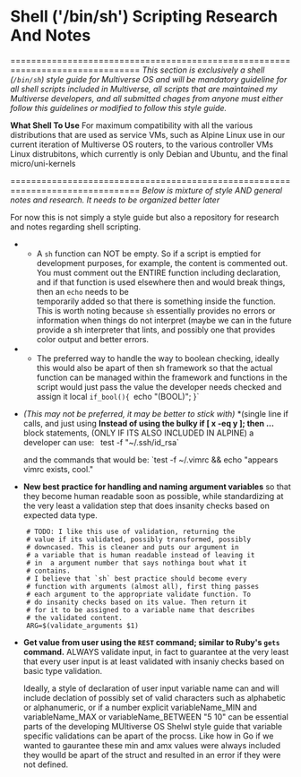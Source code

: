 # Shell ('/bin/sh') Scripting Research And Notes
===============================================================================
*This section is exclusively a shell (`/bin/sh`) style guide for Multiverse OS*
*and will be mandatory guideline for all shell scripts included in Multiverse,*
*all scripts that are maintained my Multiverse developers, and all submitted*
*chages from anyone must either follow this guidelines or modified to follow*
*this style guide.*

**What Shell To Use**
For maximum compatibility with all the various distributions that are used as
service VMs, such as Alpine Linux use in our current iteration of Multiverse
OS routers, to the various controller VMs Linux distrubitons, which currently
is only Debian and Ubuntu, and the final micro/uni-kernels 




===============================================================================
*Below is mixture of style AND general notes and research. It needs to be*
*organized better later*


For now this is not simply a style guide but also a repository for research
and notes regarding shell scripting. 

* * A `sh` function can NOT be empty. So if a script is emptied for development
    purposes, for example, the content is commented out. You must comment out
    the ENTIRE function including declaration, and if that function is used 
    elsewhere then and would break things, then an `echo` needs to be\
    temporarily added so that there is something inside the function. This is
    worth noting because `sh` essentially provides no errors or information 
    when things do not interpret (maybe we can in the future provide a sh
    interpreter that lints, and possibly one that provides color output
    and better errors.
   

* * The preferred way to handle the way to boolean checking, ideally this would
    also be apart of then sh framework so that the actual function can be 
    managed within the framework and functions in the script would just pass
    the value the developer needs checked and assign it local
	`if_bool(){ `echo "$($BOOL)"; }`

* *(This may not be preferred, it may be better to stick with)*
  *(single line if calls, and just using
  **Instead of using the bulky if [ x -eq y ]; then ...** block
  statements, (ONLY IF ITS ALSO INCLUDED IN ALPINE) a developer
  can use: `
      `test -f "~/.ssh/id_rsa`

  and the commands that would be:
      `test -f ~/.vimrc && echo "appears vimrc exists, cool."


* **New best practice for handling and naming argument variables**
  so that they become human readable soon as possible, while 
  standardizing at the very least a validation step that 
  does insanity checks based on expected data type.

````
	# TODO: I like this use of validation, returning the 
	# value if its validated, possibly transformed, possibly
	# downcased. This is cleaner and puts our argument in
	# a variable that is human readable instead of leaving it
	# in  a argument number that says nothinga bout what it 
	# contains. 
	# I believe that `sh` best practice should become every
	# function with arguments (almost all), first thing passes
	# each argument to the appropriate validate function. To
	# do insanity checks based on its value. Then return it
	# for it to be assigned to a variable name that describes
	# the validated content.	
	ARG=$(validate_arguments $1)
````
* **Get value from user using the `REST` command; similar to Ruby's
  `gets` command.** ALWAYS validate input, in fact to guarantee 
   at the very least that every user input is at least validated
   with insaniy checks based on basic type validation.
   
   Ideally, a style of declaration of user input variable name
   can and will include declation of possibly set of valid characters
   such as alphabetic or alphanumeric, or if a number explicit
   variableName_MIN and variableName_MAX or variableName_BETWEEN "5 10"
   can be essential parts of the developing MUltiverse OS Shelwl 
   style guide that variable specific validations can be apart of 
   the procss. Like how in Go if we wanted to gaurantee these
   min and amx values were always included they woulld be apart of 
   the struct and resulted in an error if they were not defined. 


